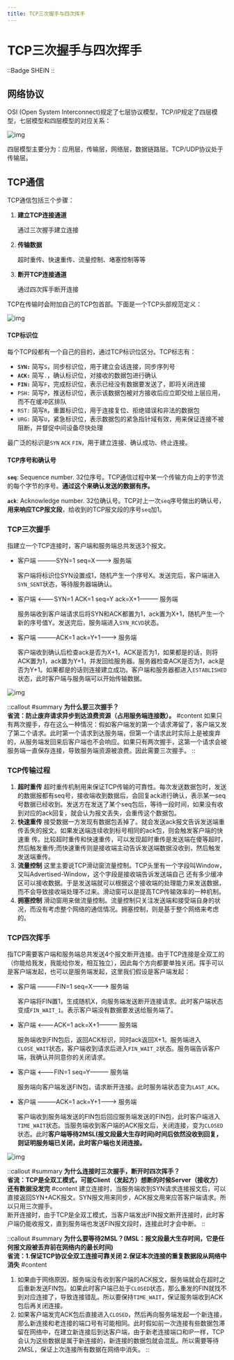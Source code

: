 ```yaml
---
title: TCP三次握手与四次挥手
---
```


# TCP三次握手与四次挥手

::Badge
SHEIN
::

## 网络协议

OSI (Open System Interconnect)规定了七层协议模型，TCP/IP规定了四层模型，七层模型和四层模型的对应关系：

![img](https://s2.loli.net/2023/08/15/3onZH8VvhM4DFBq.png)

四层模型主要分为：应用层，传输层，网络层，数据链路层。TCP/UDP协议处于传输层。

## TCP通信

TCP通信包括三个步骤：

1. **建立TCP连接通道**

   通过三次握手建立连接

2. **传输数据**

   超时重传、快速重传、流量控制、堵塞控制等等

3. **断开TCP连接通道**

   通过四次挥手断开连接

TCP在传输时会附加自己的TCP包首部。下面是一个TCP头部规范定义：

![img](https://s2.loli.net/2023/08/15/jqnE3TQPYhJaGc2.png)

#### TCP标识位

每个TCP段都有一个自己的目的，通过TCP标识位区分。TCP标志有：

- **`SYN:`** 简写`S`，同步标识位，用于建立会话连接，同步序列号
- **`ACK:`** 简写`.`，确认标识位，对接收的数据包进行确认
- **`FIN:`** 简写`F`，完成标识位，表示已经没有数据要发送了，即将关闭连接
- `PSH:` 简写`P`，推送标识位，表示该数据包被对方接收后应立即交给上层应用，而不在缓冲区排队
- `RST:` 简写`R`，重置标识位，用于连接复位、拒绝错误和非法的数据包
- `URG:` 简写`U`，紧急标识位，表示数据包的紧急指针域有效，用来保证连接不被阻断，并督促中间设备尽快处理

最广泛的标识是`SYN` `ACK` `FIN`，用于建立连接、确认成功、终止连接。

#### TCP序号和确认号

**`seq`**: Sequence number. 32位序号。TCP通信过程中某一个传输方向上的字节流的每个字节的序号。**通过这个来确认发送的数据有序。**

**`ack`**: Acknowledge number. 32位确认号。TCP对上一次`seq`序号做出的确认号，**用来响应TCP报文段**，给收到的TCP报文段的序号`seq`加1。

### TCP三次握手

指建立一个TCP连接时，客户端和服务端总共发送3个报文。

- 客户端 ———SYN=1 seq=X———> 服务端

  客户端将标识位SYN设置成1，随机产生一个序号X。发送完后，客户端进入`SYN_SENT`状态，等待服务器端确认。

- 客户端 <———SYN=1 ACK=1 seq=Y ack=X+1——— 服务端

  服务端收到客户端请求后将SYN和ACK都置为1，ack置为X+1，随机产生一个新的序号值Y。发送完后，服务端进入`SYN_RCVD`状态。

- 客户端 ———ACK=1 ack=Y+1———> 服务端

  客户端收到确认后检查ack是否为X+1，ACK是否为1，如果都是的话，则将ACK置为1，ack置为Y+1，并发回给服务器。服务器检查ACK是否为1，ack是否为Y+1。如果都是的话则连接建立成功。客户端和服务器都进入`ESTABLISHED`状态，此时客户端与服务端可以开始传输数据。

![img](https://s2.loli.net/2023/08/15/oLqRg6kEJtA9BV3.png)

::callout
#summary
**为什么要三次握手？**
<br>
**省流：防止废弃请求异步到达浪费资源（占用服务端连接数）。**
#content
如果只有两次握手，存在这么一种情况：假如客户端发的第一个请求滞留了，客户端又发了第二个请求。此时第一个请求到达服务端，但第一个请求此时实际上是被废弃的，从服务端发回来后客户端也不会响应。如果只有两次握手，这第一个请求会被服务端一直保存连接，导致服务端资源被浪费。因此需要三次握手。
::

### TCP传输过程

1. **超时重传** 超时重传机制用来保证TCP传输的可靠性。每次发送数据包时，发送的数据报都有seq号，接收端收到数据后，会回复ack进行确认，表示某一seq 号数据已经收到。发送方在发送了某个seq包后，等待一段时间，如果没有收到对应的ack回复，就会认为报文丢失，会重传这个数据包。
2. **快速重传** 接受数据一方发现有数据包丢掉了。就会发送ack报文告诉发送端重传丢失的报文。如果发送端连续收到标号相同的ack包，则会触发客户端的快速重 传。比较超时重传和快速重传，可以发现超时重传是发送端在傻等超时，然后触发重传;而快速重传则是接收端主动告诉发送端数据没收到，然后触发发送端重传。
3. **流量控制** 这里主要说TCP滑动窗流量控制。TCP头里有一个字段叫Window，又叫Advertised-Window，这个字段是接收端告诉发送端自己 还有多少缓冲区可以接收数据。于是发送端就可以根据这个接收端的处理能力来发送数据，而不会导致接收端处理不过来。滑动窗可以是提高TCP传输效率的一种机制。
4. **拥塞控制** 滑动窗用来做流量控制。流量控制只关注发送端和接受端自身的状况，而没有考虑整个网络的通信情况。拥塞控制，则是基于整个网络来考虑的。

### TCP四次挥手

指TCP需要客户端和服务端总共发送4个报文断开连接。由于TCP连接是全双工的（你能给我发，我能给你发，相互独立），因此每个方向都要单独关闭。挥手可以是客户端发起，也可以是服务端发起，这里我们假设是客户端发起：

- 客户端 ———FIN=1 seq=X———> 服务端

  客户端将FIN置1，生成随机X，向服务端发送断开连接请求。此时客户端状态变成`FIN_WAIT_1`。表示客户端没有数据要发送给服务端了。

- 客户端 <———ACK=1 ack=X+1——— 服务端

  服务端收到FIN包后，返回ACK标识，同时ack返回X+1。服务端进入`CLOSE_WAIT`状态，客户端收到请求后进入`FIN_WAIT_2`状态。服务端告诉客户端，我确认并同意你的关闭请求。

- 客户端 <———FIN=1 seq=Y——— 服务端

  服务端向客户端发送FIN包，请求断开连接。此时服务端状态变为`LAST_ACK`。

- 客户端 ———ACK=1 ack=Y+1———> 服务端

  客户端收到服务端发送的FIN包后回应服务端发送的FIN包，此时客户端进入`TIME_WAIT`状态。当服务端收到客户端的ACK报文后，关闭连接，变为`CLOSED`状态。此时**客户端等待2MSL(报文段最大生存时间)时间后依然没收到回复，则证明服务端已关闭，此时客户端也关闭连接。**

![img](https://s2.loli.net/2023/08/15/cfKRC7YyAOw2UoP.png)

::callout
#summary
**为什么连接时三次握手，断开时四次挥手？**
<br>
**省流：TCP是全双工模式，可能Client（发起方）想断的时候Server（接收方）还有数据没发完**
#content
建立连接时，当服务端收到SYN请求连接报文后，可以直接返回SYN+ACK报文。SYN报文用来同步，ACK报文用来应答客户端请求。所以只用三次握手。
<br>
断开连接时，由于TCP是全双工模式，当客户端发出FIN报文断开连接时，此时客户端仍能收报文，直到服务端也发送FIN报文段时，连接此时才会中断。
::

::callout
#summary
**为什么要等待2MSL？(MSL：报文段最大生存时间，它是任何报文段被丢弃前在网络内的最长时间)**
<br>
**省流：1.保证TCP协议全双工连接可靠关闭 2.保证本次连接的重复数据段从网络中消失**
#content
1. 如果由于网络原因，服务端没有收到客户端的ACK报文，服务端就会在超时之后重新发送FIN包。如果此时客户端已处于`CLOSED`状态，那么重发的FIN就找不到对应连接了，导致连接错乱。所以要保持`TIME_WAIT`，保证服务端收到ACK包后再关闭连接。
2. 如果客户端发完ACK包后直接进入`CLOSED`，然后再向服务端发起一个新连接，那么新连接和老连接的端口号有可能相同。此时假如前一次连接有些数据包滞留在网络中，在建立新连接后到达客户端，由于新老连接端口和IP一样，TCP会认为这些数据是属于新连接的，新连接的数据包就会混乱。所以需要等待2MSL，保证上次连接所有数据在网络中消失。
::